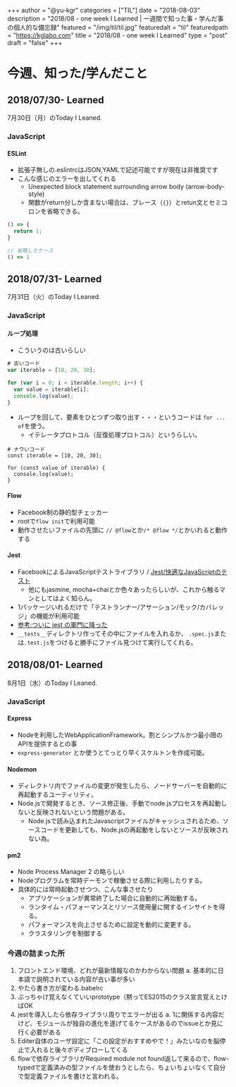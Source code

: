 +++
author = "@yu-kgr"
categories = ["TIL"]
date = "2018-08-03"
description = "2018/08 - one week I Learned | 一週間で知った事・学んだ事の個人的な備忘録"
featured = "/img/til/til.jpg"
featuredalt = "til"
featuredpath = "https://kglabo.com"
title = "2018/08 - one week I Learned"
type = "post"
draft = "false"
+++

# 今週、知った/学んだこと

<!-- tags = [""] -->

## 2018/07/30- Learned

7月30日（月）のToday I Leaned.

### JavaScript

#### ESLint

- 拡張子無しの.eslintrcはJSON,YAMLで記述可能ですが現在は非推奨です
- こんな感じのエラーを出してくれる
  - Unexpected block statement surrounding arrow body (arrow-body-style)
  - 関数がreturn分しか含まない場合は、ブレース（`{}`）とretun文とセミコロンを省略できる。

```JavaScript
() => {
  return 1;
}

// 省略したケース
() => 1
```

## 2018/07/31- Learned

7月31日（火）のToday I Leaned.

### JavaScript

#### ループ処理

- こういうのは古いらしい

``` JavaScript
# 古いコード
var iterable = [10, 20, 30];

for (var i = 0; i < iterable.length; i++) {
  var value = iterable[i];
  console.log(value);
}
```

- ループを回して、要素をひとつずつ取り出す・・・というコードは `for ... of`を使う。
  - イテレータプロトコル（反復処理プロトコル）というらしい。

```
# ナウいコード
const iterable = [10, 20, 30];

for (const value of iterable) {
  console.log(value);
}
```

#### Flow

- Facebook制の静的型チェッカー
- rootで`flow init`で利用可能
- 動作させたいファイルの先頭に `// @flow`とか`/* @flow */`とかいれると動作する 

#### Jest

- FacebookによるJavaScriptテストライブラリ / [Jest/快適なJavaScriptのテスト](https://jestjs.io/ja/) 
  - 他にもjasmine, mocha+chaiとか色々あったらしいが、これから触るマンとしてはよく知らん。
- 1パッケージいれるだけで「テストランナー/アサーション/モック/カバレッジ」の機能が利用可能
- [参考:ついに jest の軍門に降った](https://qiita.com/karak/items/9d0ebf7bc50085624913)
- `__tests__`ディレクトリ作ってその中にファイルを入れるか、 `.spec.js`または`.test.js`をつけると勝手にファイル見つけて実行してくれる。

## 2018/08/01- Learned

8月1日（水）のToday I Leaned.

### JavaScript

#### Express

- Nodeを利用したWebApplicationFramework。割とシンプルかつ最小限のAPIを提供するとの事
- `express-generator` とか使うとてっとり早くスケルトンを作成可能。

#### Nodemon

- ディレクトリ内でファイルの変更が発生したら、ノードサーバーを自動的に再起動するユーティリティ。
- Node.jsで開発するとき、ソース修正後、手動でnode.jsプロセスを再起動しないと反映されないという問題がある。
  - Node.jsで読み込まれたJavascriptファイルがキャッシュされるため、ソースコードを更新しても、Node.jsの再起動をしないとソースが反映されない為。

#### pm2

- Node Process Manager 2 の略らしい
- Nodeプログラムを常時デーモンで稼働させる際に利用したりする。
- 具体的には常時起動させつつ、こんな事させたり
  - アプリケーションが異常終了した場合に自動的に再始動する。
  - ランタイム・パフォーマンスとリソース使用量に関するインサイトを得る。
  - パフォーマンスを向上させるために設定を動的に変更する。
  - クラスタリングを制御する


### 今週の詰まった所

1. フロントエンド環境、どれが最新情報なのかわからない問題
  a. 基本的に日本語で説明されている内容が古い事が多い
2. やたら書き方が変わる.babelrc
3. ぶっちゃけ覚えなくていいprototype（黙ってES2015のクラス宣言覚えとけばOK
4. jestを導入したら依存ライブラリ周りでエラーが出る
  a. 1に関係する内容だけど、モジュールが独自の進化を遂げてるケースがあるのでissueとか見に行く必要がある
5. Editer自体のユーザ設定に「この設定がおすすめやで！」みたいなのを脳停止で入れると後々ボディブローしてくる
6. flowで依存ライブラリがRequired module not found返して来るので、flow-typedで定義済みの型ファイルを使おうとしたら、ちょいちょいなくて自分で型定義ファイルを書けと言われる。
